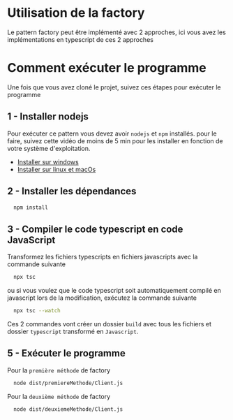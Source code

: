 # Utilisation de la factory

Le pattern factory peut être implémenté avec 2 approches, ici vous avez les implémentations en typescript de ces 2 approches

# Comment exécuter le programme

Une fois que vous avez cloné le projet, suivez ces étapes pour exécuter le programme

## 1 - Installer nodejs

Pour exécuter ce pattern vous devez avoir `nodejs` et `npm` installés. pour le faire, suivez cette vidéo de moins de 5 min pour les installer en fonction de votre système d'exploitation.

- [Installer sur windows](https://www.youtube.com/watch?v=m6guq1G6SCo)
- [Installer sur linux et macOs](https://www.youtube.com/watch?v=LNdfmdKB8YM)

## 2 - Installer les dépendances

```bash
  npm install
```

## 3 - Compiler le code typescript en code JavaScript

Transformez les fichiers typescripts en fichiers javascripts avec la commande suivante

```bash
  npx tsc
```

ou si vous voulez que le code typescript soit automatiquement compilé en javascript lors de la modification, exécutez la commande suivante

```bash
  npx tsc --watch
```

Ces 2 commandes vont créer un dossier `build` avec tous les fichiers et dossier `typescript` transformé en `Javascript`.

## 5 - Exécuter le programme

Pour la `première méthode` de factory

```bash
  node dist/premiereMethode/Client.js
```

Pour la `deuxième méthode` de factory

```bash
  node dist/deuxiemeMethode/Client.js
```
